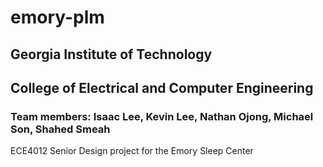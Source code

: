 # emory-plm
## Georgia Institute of Technology
## College of Electrical and Computer Engineering
### Team members: Isaac Lee, Kevin Lee, Nathan Ojong, Michael Son, Shahed Smeah

ECE4012 Senior Design project for the Emory Sleep Center
